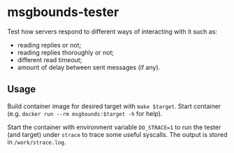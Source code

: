 # msgbounds-tester
Test how servers respond to different ways of interacting with it such as:
- reading replies or not;
- reading replies thoroughly or not;
- different read timeout;
- amount of delay between sent messages (if any).

## Usage
Build container image for desired target with `make $target`.
Start container (e.g. `docker run --rm msgbounds:$target -h` for help).

Start the container with environment variable `DO_STRACE=1` to run the tester (and target) under
`strace` to trace some useful syscalls. The output is stored in `/work/strace.log`.
